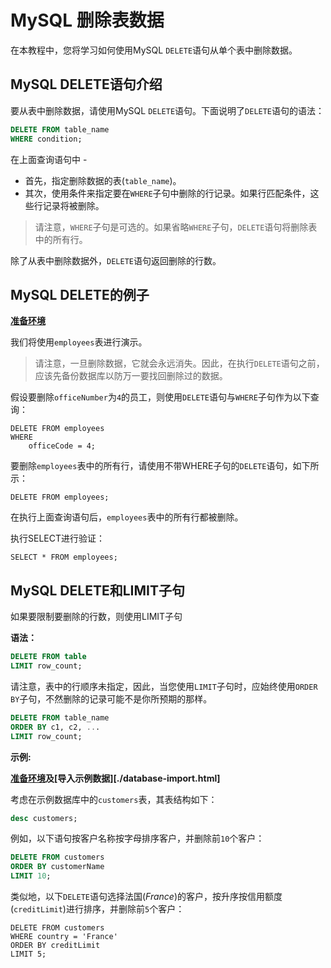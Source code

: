 # MySQL 删除表数据

在本教程中，您将学习如何使用MySQL `DELETE`语句从单个表中删除数据。

## MySQL DELETE语句介绍

要从表中删除数据，请使用MySQL `DELETE`语句。下面说明了`DELETE`语句的语法：

```sql
DELETE FROM table_name
WHERE condition;
```

在上面查询语句中 - 

- 首先，指定删除数据的表(`table_name`)。
- 其次，使用条件来指定要在`WHERE`子句中删除的行记录。如果行匹配条件，这些行记录将被删除。

> 请注意，`WHERE`子句是可选的。如果省略`WHERE`子句，`DELETE`语句将删除表中的所有行。

除了从表中删除数据外，`DELETE`语句返回删除的行数。

## MySQL DELETE的例子

**[准备环境](./setup.html)**

我们将使用`employees`表进行演示。

> 请注意，一旦删除数据，它就会永远消失。因此，在执行`DELETE`语句之前，应该先备份数据库以防万一要找回删除过的数据。

假设要删除`officeNumber`为`4`的员工，则使用`DELETE`语句与`WHERE`子句作为以下查询：

```shell
DELETE FROM employees 
WHERE
    officeCode = 4;
```

要删除`employees`表中的所有行，请使用不带WHERE子句的`DELETE`语句，如下所示：

```shell
DELETE FROM employees;
```

在执行上面查询语句后，`employees`表中的所有行都被删除。

执行SELECT进行验证：

```shell
SELECT * FROM employees;
```

## MySQL DELETE和LIMIT子句

如果要限制要删除的行数，则使用LIMIT子句

**语法：**

```sql
DELETE FROM table
LIMIT row_count;
```

请注意，表中的行顺序未指定，因此，当您使用`LIMIT`子句时，应始终使用`ORDER BY`子句，不然删除的记录可能不是你所预期的那样。

```sql
DELETE FROM table_name
ORDER BY c1, c2, ...
LIMIT row_count;
```

**示例:**

**[准备环境](./setup.html)及[导入示例数据][./database-import.html]**

考虑在示例数据库中的`customers`表，其表结构如下：

```sql
desc customers;
```

例如，以下语句按客户名称按字母排序客户，并删除前`10`个客户：

```sql
DELETE FROM customers
ORDER BY customerName
LIMIT 10;
```

类似地，以下`DELETE`语句选择法国(*France*)的客户，按升序按信用额度(`creditLimit`)进行排序，并删除前`5`个客户：

```shell
DELETE FROM customers
WHERE country = 'France'
ORDER BY creditLimit
LIMIT 5;
```
